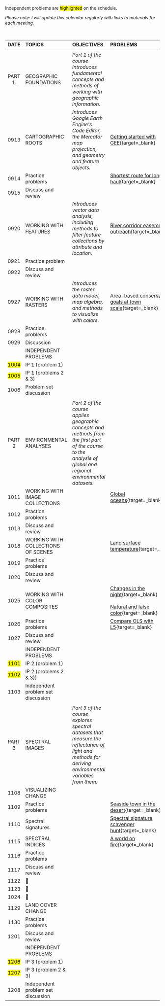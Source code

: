 Independent problems are <mark>highlighted</mark> on the schedule.

_Please note: I will update this calendar regularly with links to materials for each meeting._

<br>

| DATE | TOPICS | OBJECTIVES | PROBLEMS |  
|:---:|:---| :--- | :--- |  
| |
| PART 1.| GEOGRAPHIC FOUNDATIONS | _Part 1 of the course introduces fundamental concepts and methods of working with geographic information._ |
| 0913| CARTOGRAPHIC ROOTS | _Introduces Google Earth Engine's Code Editor, the Mercator map projection, and geometry and feature objects._ | [Getting started with GEE][0913]{target=_blank} |  
| 0914 | Practice problems | | [Shortest route for longest haul][0914]{target=_blank}|
| 0915 | Discuss and review | | |
| 0920 | WORKING WITH FEATURES | _Introduces vector data analysis, including methods to filter feature collections by attribute and location._ | [River corridor easement outreach][0920]{target=_blank} |
| 0921 | Practice problem | | |
| 0922| Discuss and review |
| 0927 | WORKING WITH RASTERS | _Introduces the raster data model, map algebra, and methods to visualize with colors._ | [Area-based conservation goals at town scale][0927]{target=_blank} |
| 0928| Practice problems | |  |
| 0929| Discussion | | |  
|     | INDEPENDENT PROBLEMS |
| <mark>1004</mark> |  IP 1 (problem 1) |  
| <mark>1005</mark>|  IP 1 (problems 2 & 3) |
| 1006 | Problem set discussion |
| |
| PART 2| ENVIRONMENTAL ANALYSES | _Part 2 of the course applies geographic concepts and methods from the first part of the course to the analysis of global and regional environmental datasets._ |   
| 1011 | WORKING WITH IMAGE COLLECTIONS | | [Global oceans][1011]{target=_blank} |
| 1012 | Practice problems | |
| 1013 | Discuss and review |
| 1018 | WORKING WITH COLLECTIONS OF SCENES |  | [Land surface temperature][1018]{target=_blank} |
| 1019 | Practice problems | |
| 1020 | Discuss and review |
| 1025 | WORKING WITH COLOR COMPOSITES | | [Changes in the night][1025]{target=_blank}<br><br>[Natural and false color][1025b]{target=_blank} |
| 1026 | Practice problems | | [Compare OLS with L5][1026]{target=_blank} |
| 1027 | Discuss and review |
|     | INDEPENDENT PROBLEMS |
| <mark>1101</mark> | IP 2 (problem 1) |
| <mark>1102</mark> | IP 2 (problems 2 & 3))|
| 1103 | Independent problem set discussion  |  
| |
| PART 3 | SPECTRAL IMAGES | _Part 3 of the course explores spectral datasets that measure the reflectance of light and methods for deriving environmental variables from them._
| 1108 | VISUALIZING CHANGE |
| 1109 | Practice problems | | [Seaside town in the desert][1109]{target=_blank} |
| 1110 | Spectral signatures | | [Spectral signature scavenger hunt][1110]{target=_blank} |
| 1115 | SPECTRAL INDICES  | | [A world on fire][1115]{target=_blank} |
| 1116| Practice problems |
| 1117 | Discuss and review |
| 1122 | :maple_leaf: |
| 1123 | :corn: |
| 1024 | :turkey: |
| 1129 | LAND COVER CHANGE |
| 1130 | Practice problems |
| 1201 | Discuss and review |
|     | INDEPENDENT PROBLEMS |
| <mark>1206</mark> | IP 3 (problem 1) |
| <mark>1207</mark> | IP 3 (problem 2 & 3) |
| 1208 | Independent problem set discussion |

[0913]: https://jeffhowarth.github.io/eeprimer/00/code/account/

[0914]: https://jeffhowarth.github.io/eeprimer/lessons/longest_haul/

[0920]: https://jeffhowarth.github.io/eeprimer/lessons/corridor_easement_list/  

[0927]: https://jeffhowarth.github.io/eeprimer/lessons/protected_lands/

[1011]: https://jeffhowarth.github.io/eeprimer/lessons/global_oceans/   

[1018]: https://jeffhowarth.github.io/eeprimer/lessons/lst/

[1025]: https://jeffhowarth.github.io/eeprimer/lessons/changes_in_the_night/

[1025b]: https://jeffhowarth.github.io/eeprimer/lessons/natural_false_color/

[1026]: https://jeffhowarth.github.io/eeprimer/lessons/compare_ols_L5/

[1109]: https://jeffhowarth.github.io/eeprimer/lessons/seaside_town_in_the_desert/

[1110]: https://jeffhowarth.github.io/eeprimer/lessons/spectral_signatures/

[1115]: https://jeffhowarth.github.io/eeprimer/lessons/global_fires/  
